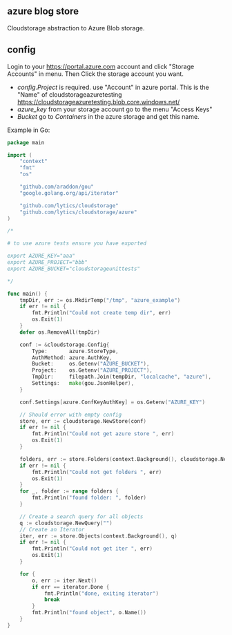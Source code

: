 

azure blog store
--------------------------
Cloudstorage abstraction to Azure Blob storage.



config
-----------------

Login to your https://portal.azure.com account and click "Storage Accounts" in menu.  Then Click the storage account you want.

* *config.Project* is required.  use "Account" in azure portal.  This is the "Name" of cloudstorageazuretesting https://cloudstorageazuretesting.blob.core.windows.net/  
* *azure_key* from your storage account go to the menu "Access Keys"
* *Bucket* go to *Containers* in the azure storage and get this name.



Example in Go:
```go
package main

import (
	"context"
	"fmt"
	"os"

	"github.com/araddon/gou"
	"google.golang.org/api/iterator"

	"github.com/lytics/cloudstorage"
	"github.com/lytics/cloudstorage/azure"
)

/*

# to use azure tests ensure you have exported

export AZURE_KEY="aaa"
export AZURE_PROJECT="bbb"
export AZURE_BUCKET="cloudstorageunittests"

*/

func main() {
	tmpDir, err := os.MkdirTemp("/tmp", "azure_example")
	if err != nil {
		fmt.Println("Could not create temp dir", err)
		os.Exit(1)
	}
	defer os.RemoveAll(tmpDir)

	conf := &cloudstorage.Config{
		Type:       azure.StoreType,
		AuthMethod: azure.AuthKey,
		Bucket:     os.Getenv("AZURE_BUCKET"),
		Project:    os.Getenv("AZURE_PROJECT"),
		TmpDir:     filepath.Join(tempDir, "localcache", "azure"),
		Settings:   make(gou.JsonHelper),
	}

	conf.Settings[azure.ConfKeyAuthKey] = os.Getenv("AZURE_KEY")

	// Should error with empty config
	store, err := cloudstorage.NewStore(conf)
	if err != nil {
		fmt.Println("Could not get azure store ", err)
		os.Exit(1)
	}

	folders, err := store.Folders(context.Background(), cloudstorage.NewQueryForFolders(""))
	if err != nil {
		fmt.Println("Could not get folders ", err)
		os.Exit(1)
	}
	for _, folder := range folders {
		fmt.Println("found folder: ", folder)
	}

	// Create a search query for all objects
	q := cloudstorage.NewQuery("")
	// Create an Iterator
	iter, err := store.Objects(context.Background(), q)
	if err != nil {
		fmt.Println("Could not get iter ", err)
		os.Exit(1)
	}

	for {
		o, err := iter.Next()
		if err == iterator.Done {
			fmt.Println("done, exiting iterator")
			break
		}
		fmt.Println("found object", o.Name())
	}
}

```


